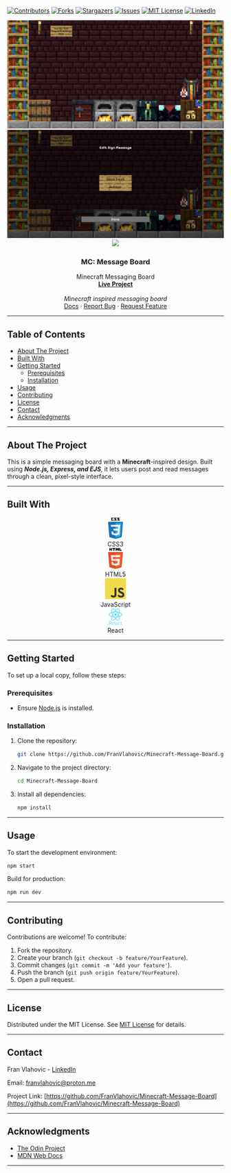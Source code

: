 <!-- PROJECT SHIELDS -->

[![Contributors][contributors-shield]][contributors-url]
[![Forks][forks-shield]][forks-url]
[![Stargazers][stars-shield]][stars-url]
[![Issues][issues-shield]][issues-url]
[![MIT License][license-shield]][license-url]
[![LinkedIn][linkedin-shield]][linkedin-url]

<!-- PROJECT LOGO -->

<div align="center">
    <img src="/src/public/images/mmb.png">
    <img src="/src/public/images/mmb2.png">
    <img src="https://github.com/user-attachments/assets/6c3c1994-dff0-4646-a86d-e69ef8a53f58" />
    
  <h3 align="center">MC: Message Board</h3>
  
  <p align="center">
    Minecraft Messaging Board
    <br/>
    <a href="https://minecraft-message-board.onrender.com/"><strong>Live Project</strong></a>    
    <br />
    <br />
    <em>Minecraft inspired messaging board</em>
    <br />
    <a href="https://github.com/FranVlahovic/Minecraft-Message-Board">Docs</a>  
    ·  
    <a href="https://github.com/FranVlahovic/Minecraft-Message-Board/issues/new?labels=bug&template=bug-report---.md">Report Bug</a>  
    ·  
    <a href="https://github.com/FranVlahovic/Minecraft-Message-Board/issues/new?labels=enhancement&template=feature-request---.md">Request Feature</a>  
  </p>
</div>

---

## Table of Contents

- [About The Project](#about-the-project)
- [Built With](#built-with)
- [Getting Started](#getting-started)
  - [Prerequisites](#prerequisites)
  - [Installation](#installation)
- [Usage](#usage)
- [Contributing](#contributing)
- [License](#license)
- [Contact](#contact)
- [Acknowledgments](#acknowledgments)

---

## About The Project

This is a simple messaging board with a **Minecraft**-inspired design. Built using **_Node.js, Express, and EJS_**, it lets users post and read messages through a clean, pixel-style interface.

---

## Built With

<div style="align="center">
  <div style="text-align: center;">
    <a href="https://www.w3schools.com/css/" target="_blank" rel="noreferrer">
      <img src="https://raw.githubusercontent.com/devicons/devicon/master/icons/css3/css3-original-wordmark.svg" alt="css3" width="50" height="50"/>
    </a>
    <div>CSS3</div>
  </div>

  <div style="text-align: center;">
    <a href="https://www.w3.org/html/" target="_blank" rel="noreferrer">
      <img src="https://raw.githubusercontent.com/devicons/devicon/master/icons/html5/html5-original-wordmark.svg" alt="html5" width="50" height="50"/>
    </a>
    <div>HTML5</div>
  </div>

  <div style="text-align: center;">
    <a href="https://developer.mozilla.org/en-US/docs/Web/JavaScript" target="_blank" rel="noreferrer">
      <img src="https://raw.githubusercontent.com/devicons/devicon/master/icons/javascript/javascript-original.svg" alt="javascript" width="50" height="50"/>
    </a>
    <div>JavaScript</div>
  </div>

  <div style="text-align: center;">
    <a href="https://reactjs.org/" target="_blank" rel="noreferrer">
      <img src="https://raw.githubusercontent.com/devicons/devicon/master/icons/react/react-original-wordmark.svg" alt="react" width="40" height="40"/>
    </a>
    <div>React</div>
  </div>
</div>

---

## Getting Started

To set up a local copy, follow these steps:

### Prerequisites

- Ensure [Node.js](https://nodejs.org/) is installed.

### Installation

1. Clone the repository:
   ```sh
   git clone https://github.com/FranVlahovic/Minecraft-Message-Board.git
   ```
2. Navigate to the project directory:
   ```sh
   cd Minecraft-Message-Board
   ```
3. Install all dependencies:
   ```sh
   npm install
   ```

---

## Usage

To start the development environment:

```sh
npm start
```

Build for production:

```sh
npm run dev
```

---

## Contributing

Contributions are welcome! To contribute:

1. Fork the repository.
2. Create your branch (`git checkout -b feature/YourFeature`).
3. Commit changes (`git commit -m 'Add your feature'`).
4. Push the branch (`git push origin feature/YourFeature`).
5. Open a pull request.

---

## License

Distributed under the MIT License. See [MIT License](./LICENSE) for details.

---

## Contact

Fran Vlahovic - [LinkedIn](https://linkedin.com/in/franvlahovic)

Email: franvlahovic@proton.me

Project Link: [https://github.com/FranVlahovic/Minecraft-Message-Board](https://github.com/FranVlahovic/Minecraft-Message-Board)

---

## Acknowledgments

- [The Odin Project](https://www.theodinproject.com/)
- [MDN Web Docs](https://developer.mozilla.org/)

<!-- MARKDOWN LINKS & IMAGES -->

[contributors-shield]: https://img.shields.io/github/contributors/FranVlahovic/Minecraft-Message-Board.svg?style=for-the-badge
[contributors-url]: https://github.com/FranVlahovic/Minecraft-Message-Board/graphs/contributors
[forks-shield]: https://img.shields.io/github/forks/FranVlahovic/Minecraft-Message-Board.svg?style=for-the-badge
[forks-url]: https://github.com/FranVlahovic/Minecraft-Message-Board/network/members
[stars-shield]: https://img.shields.io/github/stars/FranVlahovic/Minecraft-Message-Board.svg?style=for-the-badge
[stars-url]: https://github.com/FranVlahovic/Minecraft-Message-Board/stargazers
[issues-shield]: https://img.shields.io/github/issues/FranVlahovic/Minecraft-Message-Board.svg?style=for-the-badge
[issues-url]: https://github.com/FranVlahovic/Minecraft-Message-Board/issues
[license-shield]: https://img.shields.io/github/license/FranVlahovic/Minecraft-Message-Board.svg?style=for-the-badge
[license-url]: https://github.com/FranVlahovic/Minecraft-Message-Board/blob/main/LICENSE
[linkedin-shield]: https://img.shields.io/badge/-LinkedIn-blue.svg?style=for-the-badge&logo=linkedin&logoColor=white
[linkedin-url]: https://linkedin.com/in/franvlahovic

---
